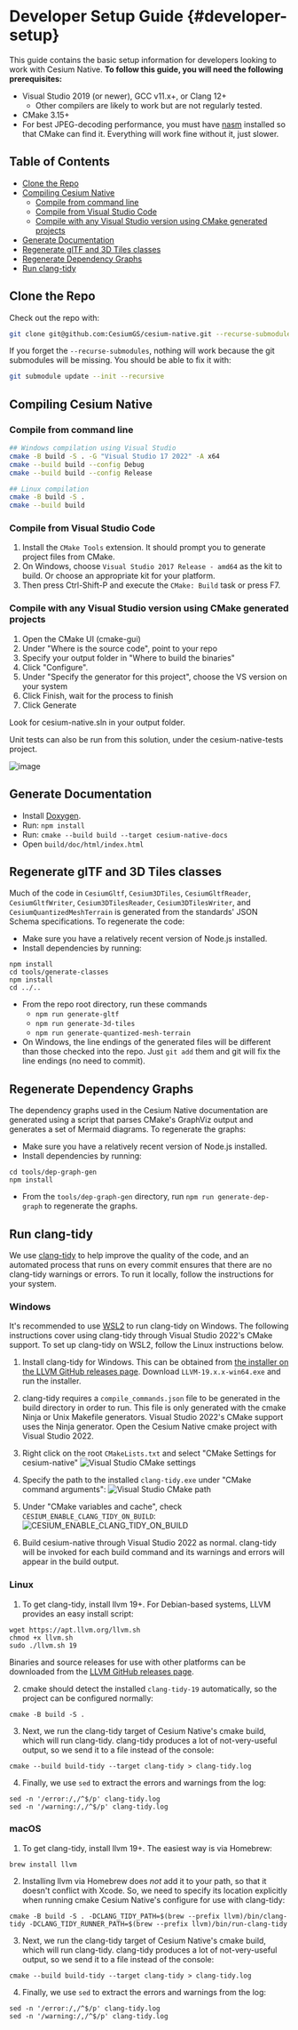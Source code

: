 # Developer Setup Guide {#developer-setup}

This guide contains the basic setup information for developers looking to work with Cesium Native. **To follow this guide, you will need the following prerequisites:**

* Visual Studio 2019 (or newer), GCC v11.x+, or Clang 12+
  * Other compilers are likely to work but are not regularly tested.
* CMake 3.15+
* For best JPEG-decoding performance, you must have [nasm](https://www.nasm.us/) installed so that CMake can find it. Everything will work fine without it, just slower.
<!--! [TOC] -->

<!--! \cond DOXYGEN_EXCLUDE !-->

<!-- omit in toc -->
## Table of Contents

- [Clone the Repo](#clone-the-repo)
- [Compiling Cesium Native](#compiling-cesium-native)
  - [Compile from command line](#compile-from-command-line)
  - [Compile from Visual Studio Code](#compile-from-visual-studio-code)
  - [Compile with any Visual Studio version using CMake generated projects](#compile-with-any-visual-studio-version-using-cmake-generated-projects)
- [Generate Documentation](#generate-documentation)
- [Regenerate glTF and 3D Tiles classes](#regenerate-gltf-and-3d-tiles-classes)
- [Regenerate Dependency Graphs](#regenerate-dependency-graphs)
- [Run clang-tidy](#run-clang-tidy)

<!--! \endcond -->

## Clone the Repo

Check out the repo with:

```bash
git clone git@github.com:CesiumGS/cesium-native.git --recurse-submodules
```

If you forget the `--recurse-submodules`, nothing will work because the git submodules will be missing. You should be able to fix it with:

```bash
git submodule update --init --recursive
```

## Compiling Cesium Native

### Compile from command line

```bash
## Windows compilation using Visual Studio
cmake -B build -S . -G "Visual Studio 17 2022" -A x64
cmake --build build --config Debug
cmake --build build --config Release

## Linux compilation
cmake -B build -S .
cmake --build build
```

### Compile from Visual Studio Code

1) Install the `CMake Tools` extension. It should prompt you to generate project files from CMake.
2) On Windows, choose `Visual Studio 2017 Release - amd64` as the kit to build. Or choose an appropriate kit for your platform.
3) Then press Ctrl-Shift-P and execute the `CMake: Build` task or press F7.

### Compile with any Visual Studio version using CMake generated projects

1) Open the CMake UI (cmake-gui)
2) Under "Where is the source code", point to your repo
3) Specify your output folder in "Where to build the binaries"
4) Click "Configure".
5) Under "Specify the generator for this project", choose the VS version on your system
6) Click Finish, wait for the process to finish
7) Click Generate

Look for cesium-native.sln in your output folder.

Unit tests can also be run from this solution, under the cesium-native-tests project.

![image](https://github.com/CesiumGS/cesium-native/assets/130494071/4d398bfc-f770-49d4-8ef5-a995096ad4a1)

## Generate Documentation

* Install [Doxygen](https://www.doxygen.nl/).
* Run: `npm install`
* Run: `cmake --build build --target cesium-native-docs`
* Open `build/doc/html/index.html`

## Regenerate glTF and 3D Tiles classes

Much of the code in `CesiumGltf`, `Cesium3DTiles`, `CesiumGltfReader`, `CesiumGltfWriter`, `Cesium3DTilesReader`, `Cesium3DTilesWriter`, and `CesiumQuantizedMeshTerrain` is generated from the standards' JSON Schema specifications. To regenerate the code:

* Make sure you have a relatively recent version of Node.js installed.
* Install dependencies by running:

```
npm install
cd tools/generate-classes
npm install
cd ../..
```

* From the repo root directory, run these commands
  * `npm run generate-gltf`
  * `npm run generate-3d-tiles`
  * `npm run generate-quantized-mesh-terrain`
* On Windows, the line endings of the generated files will be different than those checked into the repo. Just `git add` them and git will fix the line endings (no need to commit).

## Regenerate Dependency Graphs

The dependency graphs used in the Cesium Native documentation are generated using a script that parses CMake's GraphViz output and generates a set of Mermaid diagrams. To regenerate the graphs:

* Make sure you have a relatively recent version of Node.js installed.
* Install dependencies by running:
```
cd tools/dep-graph-gen
npm install
```
* From the `tools/dep-graph-gen` directory, run `npm run generate-dep-graph` to regenerate the graphs.

## Run clang-tidy

We use [clang-tidy](https://clang.llvm.org/extra/clang-tidy/) to help improve the quality of the code, and an automated process that runs on every commit ensures that there are no clang-tidy warnings or errors. To run it locally, follow the instructions for your system.

### Windows

It's recommended to use [WSL2](https://learn.microsoft.com/en-us/windows/wsl/install) to run clang-tidy on Windows. The following instructions cover using clang-tidy through Visual Studio 2022's CMake support. To set up clang-tidy on WSL2, follow the Linux instructions below.

1. Install clang-tidy for Windows. This can be obtained from [the installer on the LLVM GitHub releases page](https://github.com/llvm/llvm-project/releases). Download `LLVM-19.x.x-win64.exe` and run the installer.

2. clang-tidy requires a `compile_commands.json` file to be generated in the build directory in order to run. This file is only generated with the cmake Ninja or Unix Makefile generators. Visual Studio 2022's CMake support uses the Ninja generator. Open the Cesium Native cmake project with Visual Studio 2022.

3. Right click on the root `CMakeLists.txt` and select "CMake Settings for cesium-native"
![Visual Studio CMake settings](../img/vs-cmake-settings.png)

4. Specify the path to the installed `clang-tidy.exe` under "CMake command arguments":
![Visual Studio CMake path](../img/vs-clang-tidy-path.png)

5. Under "CMake variables and cache", check `CESIUM_ENABLE_CLANG_TIDY_ON_BUILD`:
![CESIUM_ENABLE_CLANG_TIDY_ON_BUILD](../img/vs-clang-tidy-on-build.png)

6. Build cesium-native through Visual Studio 2022 as normal. clang-tidy will be invoked for each build command and its warnings and errors will appear in the build output.


### Linux

1. To get clang-tidy, install llvm 19+. For Debian-based systems, LLVM provides an easy install script:

```
wget https://apt.llvm.org/llvm.sh
chmod +x llvm.sh
sudo ./llvm.sh 19
```
Binaries and source releases for use with other platforms can be downloaded from the [LLVM GitHub releases page](https://github.com/llvm/llvm-project/releases).

2. cmake should detect the installed `clang-tidy-19` automatically, so the project can be configured normally:

```
cmake -B build -S .
```

3. Next, we run the clang-tidy target of Cesium Native's cmake build, which will run clang-tidy. clang-tidy produces a lot of not-very-useful output, so we send it to a file instead of the console:

```
cmake --build build-tidy --target clang-tidy > clang-tidy.log
```

4. Finally, we use `sed` to extract the errors and warnings from the log:

```
sed -n '/error:/,/^$/p' clang-tidy.log
sed -n '/warning:/,/^$/p' clang-tidy.log
```


### macOS

1. To get clang-tidy, install llvm 19+. The easiest way is via Homebrew:

```
brew install llvm
```

2. Installing llvm via Homebrew does _not_ add it to your path, so that it doesn't conflict with Xcode. So, we need to specify its location explicitly when running cmake Cesium Native's configure for use with clang-tidy:

```
cmake -B build -S . -DCLANG_TIDY_PATH=$(brew --prefix llvm)/bin/clang-tidy -DCLANG_TIDY_RUNNER_PATH=$(brew --prefix llvm)/bin/run-clang-tidy
```

3. Next, we run the clang-tidy target of Cesium Native's cmake build, which will run clang-tidy. clang-tidy produces a lot of not-very-useful output, so we send it to a file instead of the console:

```
cmake --build build-tidy --target clang-tidy > clang-tidy.log
```

4. Finally, we use `sed` to extract the errors and warnings from the log:

```
sed -n '/error:/,/^$/p' clang-tidy.log
sed -n '/warning:/,/^$/p' clang-tidy.log
```
